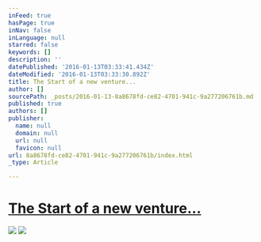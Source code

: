 ```yaml
---
inFeed: true
hasPage: true
inNav: false
inLanguage: null
starred: false
keywords: []
description: ''
datePublished: '2016-01-13T03:33:41.434Z'
dateModified: '2016-01-13T03:33:30.892Z'
title: The Start of a new venture...
author: []
sourcePath: _posts/2016-01-13-8a8678fd-ce82-4701-941c-9a277206761b.md
published: true
authors: []
publisher:
  name: null
  domain: null
  url: null
  favicon: null
url: 8a8678fd-ce82-4701-941c-9a277206761b/index.html
_type: Article

---
```

# [The Start of a new venture...][0]
![](https://the-grid-user-content.s3-us-west-2.amazonaws.com/5aa3e786-0d56-4c74-ba33-b64f29fcbb98.jpg)
![](https://the-grid-user-content.s3-us-west-2.amazonaws.com/6f0797a1-6f04-47d0-9244-cb6a055a991f.jpg)

[0]: null